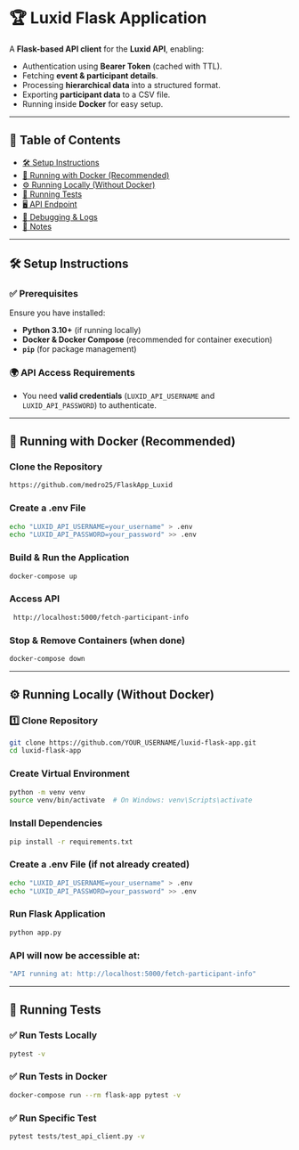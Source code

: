 # 🏆 Luxid Flask Application  

A **Flask-based API client** for the **Luxid API**, enabling:
- Authentication using **Bearer Token** (cached with TTL).
- Fetching **event & participant details**.
- Processing **hierarchical data** into a structured format.
- Exporting **participant data** to a CSV file.
- Running inside **Docker** for easy setup.

---

## 📑 **Table of Contents**  
- [🛠 Setup Instructions](#-setup-instructions)  
- [🚀 Running with Docker (Recommended)](#-running-with-docker-recommended)  
- [⚙️ Running Locally (Without Docker)](#-running-locally-without-docker)  
- [🧪 Running Tests](#-running-tests)  
- [🖥️ API Endpoint](#-api-endpoints)  
- [🐛 Debugging & Logs](#-debugging--logs)  
- [📌 Notes](#-notes)  

---

## 🛠 **Setup Instructions**  

### ✅ **Prerequisites**
Ensure you have installed:  
- **Python 3.10+** (if running locally)  
- **Docker & Docker Compose** (recommended for container execution)  
- **`pip`** (for package management)  

### 🌍 **API Access Requirements**
- You need **valid credentials** (`LUXID_API_USERNAME` and `LUXID_API_PASSWORD`) to authenticate.


---

## 🚀 **Running with Docker (Recommended)**  

###  Clone the Repository  
```sh
https://github.com/medro25/FlaskApp_Luxid
```

###  Create a .env File  
```sh
echo "LUXID_API_USERNAME=your_username" > .env
echo "LUXID_API_PASSWORD=your_password" >> .env
```

###  Build & Run the Application  
```sh
docker-compose up
```


###  Access API  
```sh
 http://localhost:5000/fetch-participant-info
```

###  Stop & Remove Containers (when done)  
```sh
docker-compose down
```

---

## ⚙️ **Running Locally (Without Docker)**  

### 1️⃣ Clone Repository  
```sh
git clone https://github.com/YOUR_USERNAME/luxid-flask-app.git
cd luxid-flask-app
```

###  Create Virtual Environment  
```sh
python -m venv venv
source venv/bin/activate  # On Windows: venv\Scripts\activate
```

###  Install Dependencies  
```sh
pip install -r requirements.txt
```

### Create a .env File (if not already created)  
```sh
echo "LUXID_API_USERNAME=your_username" > .env
echo "LUXID_API_PASSWORD=your_password" >> .env
```

###  Run Flask Application  
```sh
python app.py
```

### API will now be accessible at:  
```sh
"API running at: http://localhost:5000/fetch-participant-info"
```

---

## 🧪 **Running Tests**  

### ✅ Run Tests Locally  
```sh
pytest -v
```

### ✅ Run Tests in Docker  
```sh
docker-compose run --rm flask-app pytest -v
```

### ✅ Run Specific Test  
```sh
pytest tests/test_api_client.py -v
```
